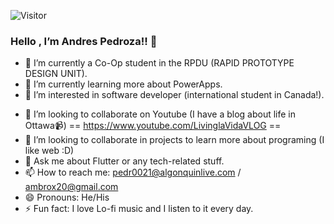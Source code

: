 ![Visitor](https://visitor-badge.laobi.icu/badge?page_id=ambrox20.ambrox20)

### Hello , I’m Andres Pedroza!! 👋 


- 🔭 I’m currently a Co-Op student in the RPDU (RAPID PROTOTYPE DESIGN UNIT).
- 🌱 I’m currently learning more about PowerApps.
- 👀 I’m interested in software developer (international student in Canada!).
<!---
- 🌱 I’m currently learning Java, SQL, CMD Script, HTML, CSS, JavaScript and Shell Scrip.
--->
- 👯 I’m looking to collaborate on Youtube (I have a blog about life in Ottawa:video_camera:) == https://www.youtube.com/LivinglaVidaVLOG ==
- 💞️ I’m looking to collaborate in projects to learn more about programing (I like web :D)
- 💬 Ask me about Flutter or any tech-related stuff.
- 📫 How to reach me: pedr0021@algonquinlive.com / ambrox20@gmail.com
- 😄 Pronouns: He/His
- ⚡ Fun fact: I love Lo-fi music and I listen to it every day.


<!---
ambrox20/ambrox20 is a ✨ special ✨ repository because its `README.md` (this file) appears on your GitHub profile.
You can click the Preview link to take a look at your changes.
--->
